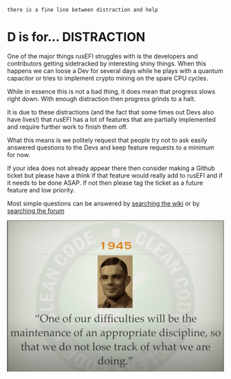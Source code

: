 ``there is a fine line between distraction and help``

# D is for... **DISTRACTION**

One of the major things rusEFI struggles with is the developers and contributors getting sidetracked by interesting shiny things.
When this happens we can loose a Dev for several days while he plays with a quantum capacitor or tries to implement crypto mining on the spare CPU cycles.

While in essence this is not a bad thing, it does mean that progress slows right down. With enough distraction then progress grinds to a halt.

It is due to these distractions (and the fact that some times out Devs also have lives!) that rusEFI has a lot of features that are partially implemented and require further work to finish them off.

What this means is we politely request that people try not to ask easily answered questions to the Devs and keep feature requests to a minimum for now.

If your idea does not already appear there then consider making a Github ticket but please have a think if that feature would really add to rusEFI and if it needs to be done ASAP. If not then please tag the ticket as a future feature and low priority.

Most simple questions can be answered by [searching the wiki](HOWTO-Search-on-rusEFI-wiki) or by [searching the forum](https://rusefi.com/forum/search.php)

![img](Images/ATdistraction.png)  
